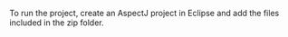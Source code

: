 To run the project, create an AspectJ project in Eclipse and add the files included in the zip folder.